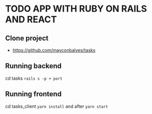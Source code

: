 # TODO APP WITH RUBY ON RAILS AND REACT

## Clone project

* https://github.com/mayconbalves/tasks

## Running backend

cd tasks `rails s -p + port`

## Running frontend

cd tasks_client `yarn install` and after `yarn start`
